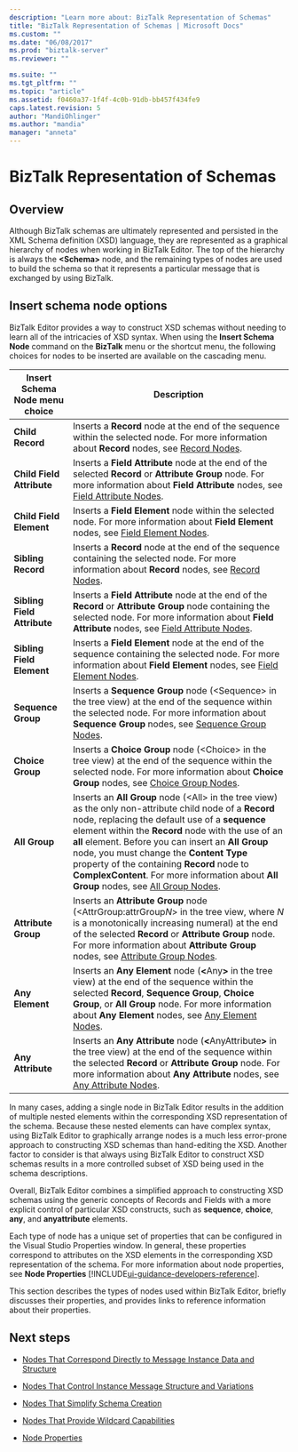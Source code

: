 ```yaml
---
description: "Learn more about: BizTalk Representation of Schemas"
title: "BizTalk Representation of Schemas | Microsoft Docs"
ms.custom: ""
ms.date: "06/08/2017"
ms.prod: "biztalk-server"
ms.reviewer: ""

ms.suite: ""
ms.tgt_pltfrm: ""
ms.topic: "article"
ms.assetid: f0460a37-1f4f-4c0b-91db-bb457f434fe9
caps.latest.revision: 5
author: "MandiOhlinger"
ms.author: "mandia"
manager: "anneta"
---
```

# BizTalk Representation of Schemas

## Overview
Although BizTalk schemas are ultimately represented and persisted in the XML Schema definition (XSD) language, they are represented as a graphical hierarchy of nodes when working in BizTalk Editor. The top of the hierarchy is always the **\<Schema\>** node, and the remaining types of nodes are used to build the schema so that it represents a particular message that is exchanged by using BizTalk.  

## Insert schema node options  
 BizTalk Editor provides a way to construct XSD schemas without needing to learn all of the intricacies of XSD syntax. When using the **Insert Schema Node** command on the **BizTalk** menu or the shortcut menu, the following choices for nodes to be inserted are available on the cascading menu.  


| Insert Schema Node menu choice |                                                                                                                                                                                                                                          Description                                                                                                                                                                                                                                          |
|--------------------------------|-----------------------------------------------------------------------------------------------------------------------------------------------------------------------------------------------------------------------------------------------------------------------------------------------------------------------------------------------------------------------------------------------------------------------------------------------------------------------------------------------|
|        **Child Record**        |                                                                                                                                                           Inserts a **Record** node at the end of the sequence within the selected node. For more information about **Record** nodes, see [Record Nodes](../core/record-nodes.md).                                                                                                                                                            |
|   **Child Field Attribute**    |                                                                                                                                  Inserts a **Field Attribute** node at the end of the selected **Record** or **Attribute Group** node. For more information about **Field Attribute** nodes, see [Field Attribute Nodes](../core/field-attribute-nodes.md).                                                                                                                                   |
|    **Child Field Element**     |                                                                                                                                                           Inserts a **Field Element** node within the selected node. For more information about **Field Element** nodes, see [Field Element Nodes](../core/field-element-nodes.md).                                                                                                                                                           |
|       **Sibling Record**       |                                                                                                                                                         Inserts a **Record** node at the end of the sequence containing the selected node. For more information about **Record** nodes, see [Record Nodes](../core/record-nodes.md).                                                                                                                                                          |
|  **Sibling Field Attribute**   |                                                                                                                        Inserts a **Field Attribute** node at the end of the **Record** or **Attribute Group** node containing the selected node. For more information about **Field Attribute** nodes, see [Field Attribute Nodes](../core/field-attribute-nodes.md).                                                                                                                         |
|   **Sibling Field Element**    |                                                                                                                                           Inserts a **Field Element** node at the end of the sequence containing the selected node. For more information about **Field Element** nodes, see [Field Element Nodes](../core/field-element-nodes.md).                                                                                                                                            |
|       **Sequence Group**       |                                                                                                                           Inserts a **Sequence Group** node (\<Sequence\> in the tree view) at the end of the sequence within the selected node. For more information about **Sequence Group** nodes, see [Sequence Group Nodes](../core/sequence-group-nodes.md).                                                                                                                            |
|        **Choice Group**        |                                                                                                                                Inserts a **Choice Group** node (\<Choice\> in the tree view) at the end of the sequence within the selected node. For more information about **Choice Group** nodes, see [Choice Group Nodes](../core/choice-group-nodes.md).                                                                                                                                 |
|         **All Group**          | Inserts an **All Group** node (\<All\> in the tree view) as the only non-attribute child node of a **Record** node, replacing the default use of a **sequence** element within the **Record** node with the use of an **all** element. Before you can insert an **All Group** node, you must change the **Content Type** property of the containing **Record** node to **ComplexContent**. For more information about **All Group** nodes, see [All Group Nodes](../core/all-group-nodes.md). |
|      **Attribute Group**       |                                                                                  Inserts an **Attribute Group** node (\<AttrGroup:attrGroup*N*\> in the tree view, where *N* is a monotonically increasing numeral) at the end of the selected **Record** or **Attribute Group** node. For more information about **Attribute Group** nodes, see [Attribute Group Nodes](../core/attribute-group-nodes.md).                                                                                   |
|        **Any Element**         |                                                                                 Inserts an **Any Element** node (<strong>\<</strong>Any<strong>\></strong> in the tree view) at the end of the sequence within the selected **Record**, **Sequence Group**, **Choice Group**, or **All Group** node. For more information about **Any Element** nodes, see [Any Element Nodes](../core/any-element-nodes.md).                                                                                 |
|       **Any Attribute**        |                                                                                         Inserts an **Any Attribute** node (<strong>\<</strong>AnyAttribute<strong>\></strong> in the tree view) at the end of the sequence within the selected **Record** or **Attribute Group** node. For more information about **Any Attribute** nodes, see [Any Attribute Nodes](../core/any-attribute-nodes.md).                                                                                         |

 In many cases, adding a single node in BizTalk Editor results in the addition of multiple nested elements within the corresponding XSD representation of the schema. Because these nested elements can have complex syntax, using BizTalk Editor to graphically arrange nodes is a much less error-prone approach to constructing XSD schemas than hand-editing the XSD. Another factor to consider is that always using BizTalk Editor to construct XSD schemas results in a more controlled subset of XSD being used in the schema descriptions.  

 Overall, BizTalk Editor combines a simplified approach to constructing XSD schemas using the generic concepts of Records and Fields with a more explicit control of particular XSD constructs, such as **sequence**, **choice**, **any**, and **anyattribute** elements.  

 Each type of node has a unique set of properties that can be configured in the Visual Studio Properties window. In general, these properties correspond to attributes on the XSD elements in the corresponding XSD representation of the schema. For more information about node properties, see **Node Properties** [!INCLUDE[ui-guidance-developers-reference](../includes/ui-guidance-developers-reference.md)].

 This section describes the types of nodes used within BizTalk Editor, briefly discusses their properties, and provides links to reference information about their properties.  

## Next steps

-   [Nodes That Correspond Directly to Message Instance Data and Structure](../core/nodes-that-correspond-directly-to-message-instance-data-and-structure.md)  

-   [Nodes That Control Instance Message Structure and Variations](../core/nodes-that-control-instance-message-structure-and-variations.md)  

-   [Nodes That Simplify Schema Creation](../core/nodes-that-simplify-schema-creation.md)  

-   [Nodes That Provide Wildcard Capabilities](../core/nodes-that-provide-wildcard-capabilities.md)  

-   [Node Properties](../core/node-properties.md)
